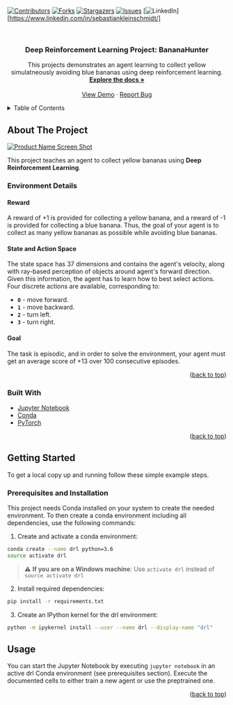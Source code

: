 <div id="top"></div>

[![Contributors][contributors-shield]][contributors-url]
[![Forks][forks-shield]][forks-url]
[![Stargazers][stars-shield]][stars-url]
[![Issues][issues-shield]][issues-url]
[![LinkedIn][linkedin-shield]][https://www.linkedin.com/in/sebastiankleinschmidt/]

<br />
<div align="center">

<h3 align="center">Deep Reinforcement Learning Project: BananaHunter</h3>

  <p align="center">
    This projects demonstrates an agent learning to collect yellow simulatneously avoiding blue bananas using deep reinforcement learning.
    <br />
    <a href="https://github.com/sebastian-kleinschmidt/RL_BananaHunter"><strong>Explore the docs »</strong></a>
    <br />
    <br />
    <a href="https://github.com/sebastian-kleinschmidt/RL_BananaHunter">View Demo</a>
    ·
    <a href="https://github.com/sebastian-kleinschmidt/RL_BananaHunter/issues">Report Bug</a>
  </p>
</div>



<!-- TABLE OF CONTENTS -->
<details>
  <summary>Table of Contents</summary>
  <ol>
    <li>
      <a href="#about-the-project">About The Project</a>
      <ul>
        <li><a href="#built-with">Built With</a></li>
      </ul>
    </li>
    <li>
      <a href="#getting-started">Getting Started</a>
      <ul>
        <li><a href="#prerequisites">Prerequisites</a></li>
      </ul>
    </li>
    <li><a href="#usage">Usage</a></li>
  </ol>
</details>



<!-- ABOUT THE PROJECT -->
## About The Project

[![Product Name Screen Shot][product-screenshot]](https://example.com)

This project teaches an agent to collect yellow bananas using **Deep Reinforcement Learning**.

### Environment Details

#### Reward
A reward of +1 is provided for collecting a yellow banana, and a reward of -1 is provided for collecting a blue banana.  Thus, the goal of your agent is to collect as many yellow bananas as possible while avoiding blue bananas.  

#### State and Action Space
The state space has 37 dimensions and contains the agent's velocity, along with ray-based perception of objects around agent's forward direction.  Given this information, the agent has to learn how to best select actions.  Four discrete actions are available, corresponding to:
- **`0`** - move forward.
- **`1`** - move backward.
- **`2`** - turn left.
- **`3`** - turn right.

#### Goal
The task is episodic, and in order to solve the environment, your agent must get an average score of +13 over 100 consecutive episodes.

<p align="right">(<a href="#top">back to top</a>)</p>

### Built With

* [Jupyter Notebook](https://jupyter.org/)
* [Conda](https://docs.conda.io/)
* [PyTorch](https://pytorch.org/)

<p align="right">(<a href="#top">back to top</a>)</p>



<!-- GETTING STARTED -->
## Getting Started

To get a local copy up and running follow these simple example steps.

### Prerequisites and Installation

This project needs Conda installed on your system to create the needed environment. To then create a conda environment including all dependencies, use the following commands:
1. Create and activate a conda environment:
  ```sh
  conda create --name drl python=3.6
  source activate drl
  ```
> :warning: **If you are on a Windows machine**: Use ```activate drl``` instead of ```source activate drl```

2. Install required dependencies:
  ```sh
  pip install -r requirements.txt
  ```

3. Create an IPython kernel for the drl environment:
  ```sh
  python -m ipykernel install --user --name drl --display-name "drl"
  ```


<!-- USAGE EXAMPLES -->
## Usage
You can start the Jupyter Notebook by executing ```jupyter notebook``` in an active drl Conda environment (see prerequisites section). Execute the documented cells to either train a new agent or use the preptrained one.

<p align="right">(<a href="#top">back to top</a>)</p>

<!-- MARKDOWN LINKS & IMAGES -->
<!-- https://www.markdownguide.org/basic-syntax/#reference-style-links -->
[contributors-shield]: https://github.com/sebastian-kleinschmidt/RL_BananaHunter.svg?style=for-the-badge
[contributors-url]: https://github.com/sebastian-kleinschmidt/RL_BananaHunter/graphs/contributors
[forks-shield]: https://github.com/sebastian-kleinschmidt/RL_BananaHunter.svg?style=for-the-badge
[forks-url]: https://github.com/sebastian-kleinschmidt/RL_BananaHunter/network/members
[stars-shield]: https://github.com/sebastian-kleinschmidt/RL_BananaHunter.svg?style=for-the-badge
[stars-url]: https://github.com/sebastian-kleinschmidt/RL_BananaHunter/stargazers
[issues-shield]: https://github.com/sebastian-kleinschmidt/RL_BananaHunter.svg?style=for-the-badge
[issues-url]: https://github.com/sebastian-kleinschmidt/RL_BananaHunter/issues
[license-shield]: https://github.com/sebastian-kleinschmidt/RL_BananaHunter.svg?style=for-the-badge
[license-url]: https://github.com/sebastian-kleinschmidt/RL_BananaHunter/blob/master/LICENSE.txt
[linkedin-shield]: https://img.shields.io/badge/-LinkedIn-black.svg?style=for-the-badge&logo=linkedin&colorB=555
[linkedin-url]: https://www.linkedin.com/in/sebastiankleinschmidt/
[product-screenshot]: images/BananaHunter.gif